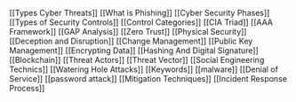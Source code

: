 [[Types Cyber Threats]]
[[What is Phishing]]
[[Cyber Security Phases]]
[[Types of Security Controls]]
[[Control Categories]]
[[CIA Triad]]
[[AAA Framework]]
[[GAP Analysis]]
[[Zero Trust]]
[[Physical Security]]
[[Deception and Disruption]]
[[Change Management]]
[[Public Key Management]]
[[Encrypting Data]]
[[Hashing And Digital Signature]]
[[Blockchain]]
[[Threat Actors]]
[[Threat Vector]]
[[Social Engineering Technics]]
[[Watering Hole Attacks]]
[[Keywords]]
[[malware]]
[[Denial of Service]]
[[password attack]]
[[Mitigation Techniques]]
[[Incident Response Process]]